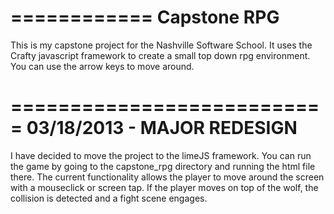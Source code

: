 ============
Capstone RPG
============

This is my capstone project for the Nashville Software School. It uses the Crafty javascript framework to create a small top down rpg environment. You can use the arrow keys to move around.

===========================
03/18/2013 - MAJOR REDESIGN
===========================

I have decided to move the project to the limeJS framework. You can run the game by going to the capstone_rpg directory and running the html file there. The current functionality allows the player to move around the screen with a mouseclick or screen tap. If the player moves on top of the wolf, the collision is detected and a fight scene engages.

